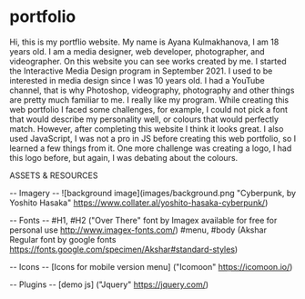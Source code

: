 # portfolio
Hi, this is my portflio website. My name is Ayana Kulmakhanova, I am 18 years old. I am a media designer, web developer, photographer, and videographer. On this website you can see works created by me. I started the Interactive Media Design program in September 2021. I used to be interested in media design since I was 10 years old. I had a YouTube channel, that is why Photoshop, videography, photography and other things are pretty much familiar to me. I really like my program. While creating this web portfolio I faced some challenges, for example, I could not pick a font that would describe my personality well, or colours that would perfectly match. However, after completing this website I think it looks great. I also used JavaScript, I was not a pro in JS before creating this web portfolio, so I learned a few things from it. One more challenge was creating a logo, I had this logo before, but again, I was debating about the colours.

ASSETS & RESOURCES

-- Imagery --
![background image](images/background.png "Cyberpunk, by Yoshito Hasaka" https://www.collater.al/yoshito-hasaka-cyberpunk/)

-- Fonts --
#H1, #H2 ("Over There" font by Imagex available for free for personal use http://www.imagex-fonts.com/)
#menu, #body (Akshar Regular font by google fonts https://fonts.google.com/specimen/Akshar#standard-styles)

-- Icons --
[Icons for mobile version menu] ("Icomoon" https://icomoon.io/)

-- Plugins --
[demo js] ("Jquery" https://jquery.com/)
